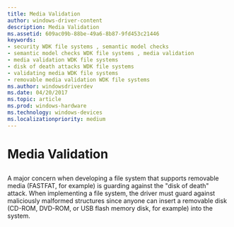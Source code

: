 ```yaml
---
title: Media Validation
author: windows-driver-content
description: Media Validation
ms.assetid: 609ac09b-88be-49a6-8b87-9fd453c21446
keywords:
- security WDK file systems , semantic model checks
- semantic model checks WDK file systems , media validation
- media validation WDK file systems
- disk of death attacks WDK file systems
- validating media WDK file systems
- removable media validation WDK file systems
ms.author: windowsdriverdev
ms.date: 04/20/2017
ms.topic: article
ms.prod: windows-hardware
ms.technology: windows-devices
ms.localizationpriority: medium
---
```


# Media Validation


## <span id="ddk_media_validation_if"></span><span id="DDK_MEDIA_VALIDATION_IF"></span>


A major concern when developing a file system that supports removable media (FASTFAT, for example) is guarding against the "disk of death" attack. When implementing a file system, the driver must guard against maliciously malformed structures since anyone can insert a removable disk (CD-ROM, DVD-ROM, or USB flash memory disk, for example) into the system.

 

 




